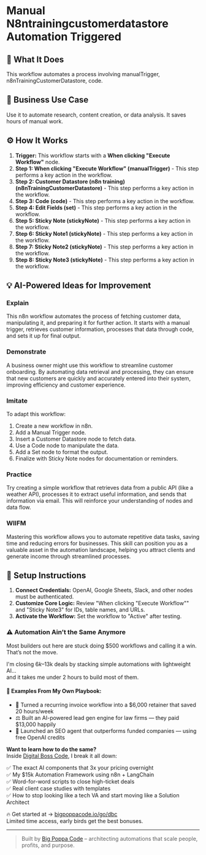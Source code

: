# Manual N8ntrainingcustomerdatastore Automation Triggered

## 🚀 What It Does
This workflow automates a process involving manualTrigger, n8nTrainingCustomerDatastore, code.

## 💼 Business Use Case
Use it to automate research, content creation, or data analysis. It saves hours of manual work.

## ⚙️ How It Works
1.  **Trigger:** This workflow starts with a **When clicking "Execute Workflow"** node.
2. **Step 1: When clicking "Execute Workflow" (manualTrigger)** - This step performs a key action in the workflow.
3. **Step 2: Customer Datastore (n8n training) (n8nTrainingCustomerDatastore)** - This step performs a key action in the workflow.
4. **Step 3: Code (code)** - This step performs a key action in the workflow.
5. **Step 4: Edit Fields (set)** - This step performs a key action in the workflow.
6. **Step 5: Sticky Note (stickyNote)** - This step performs a key action in the workflow.
7. **Step 6: Sticky Note1 (stickyNote)** - This step performs a key action in the workflow.
8. **Step 7: Sticky Note2 (stickyNote)** - This step performs a key action in the workflow.
9. **Step 8: Sticky Note3 (stickyNote)** - This step performs a key action in the workflow.

## 💡 AI-Powered Ideas for Improvement
### Explain
This n8n workflow automates the process of fetching customer data, manipulating it, and preparing it for further action. It starts with a manual trigger, retrieves customer information, processes that data through code, and sets it up for final output.

### Demonstrate
A business owner might use this workflow to streamline customer onboarding. By automating data retrieval and processing, they can ensure that new customers are quickly and accurately entered into their system, improving efficiency and customer experience.

### Imitate
To adapt this workflow:
1. Create a new workflow in n8n.
2. Add a Manual Trigger node.
3. Insert a Customer Datastore node to fetch data.
4. Use a Code node to manipulate the data.
5. Add a Set node to format the output.
6. Finalize with Sticky Note nodes for documentation or reminders.

### Practice
Try creating a simple workflow that retrieves data from a public API (like a weather API), processes it to extract useful information, and sends that information via email. This will reinforce your understanding of nodes and data flow.

### WIIFM
Mastering this workflow allows you to automate repetitive data tasks, saving time and reducing errors for businesses. This skill can position you as a valuable asset in the automation landscape, helping you attract clients and generate income through streamlined processes.

## 🔧 Setup Instructions
1. **Connect Credentials:** OpenAI, Google Sheets, Slack, and other nodes must be authenticated.
2. **Customize Core Logic:** Review "When clicking "Execute Workflow"" and "Sticky Note3" for IDs, table names, and URLs.
3. **Activate the Workflow:** Set the workflow to "Active" after testing.

### ⚠️ Automation Ain’t the Same Anymore

Most builders out here are stuck doing $500 workflows and calling it a win.  
That’s not the move.  

I'm closing $6k–$13k deals by stacking simple automations with lightweight AI...  
and it takes me under 2 hours to build most of them.

#### 🧠 Examples From My Own Playbook:
- 🔁 Turned a recurring invoice workflow into a $6,000 retainer that saved 20 hours/week  
- ⚖️ Built an AI-powered lead gen engine for law firms — they paid $13,000 happily  
- 🚀 Launched an SEO agent that outperforms funded companies — using free OpenAI credits  

**Want to learn how to do the same?**  
Inside [Digital Boss Code](https://bigpoppacode.io/go/dbc), I break it all down:

✅ The exact AI components that 3x your pricing overnight  
✅ My $15k Automation Framework using n8n + LangChain  
✅ Word-for-word scripts to close high-ticket deals  
✅ Real client case studies with templates  
✅ How to stop looking like a tech VA and start moving like a Solution Architect  

🔥 Get started at → [bigpoppacode.io/go/dbc](https://bigpoppacode.io/go/dbc)  
Limited time access, early birds get the best bonuses.

---
> Built by [Big Poppa Code](https://bigpoppacode.io) – architecting automations that scale people, profits, and purpose.
